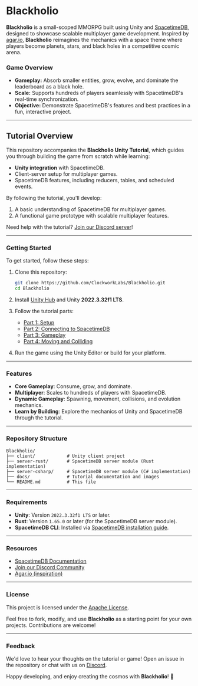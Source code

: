 # **Blackholio**

**Blackholio** is a small-scoped MMORPG built using Unity and [SpacetimeDB](https://spacetimedb.com), designed to showcase scalable multiplayer game development. Inspired by [agar.io](https://agar.io), **Blackholio** reimagines the mechanics with a space theme where players become planets, stars, and black holes in a competitive cosmic arena.

### **Game Overview**
- **Gameplay:** Absorb smaller entities, grow, evolve, and dominate the leaderboard as a black hole.
- **Scale:** Supports hundreds of players seamlessly with SpacetimeDB's real-time synchronization.
- **Objective:** Demonstrate SpacetimeDB's features and best practices in a fun, interactive project.

---

## **Tutorial Overview**

This repository accompanies the **Blackholio Unity Tutorial**, which guides you through building the game from scratch while learning:
- **Unity integration** with SpacetimeDB.
- Client-server setup for multiplayer games.
- SpacetimeDB features, including reducers, tables, and scheduled events.

By following the tutorial, you'll develop:
1. A basic understanding of SpacetimeDB for multiplayer games.
2. A functional game prototype with scalable multiplayer features.

Need help with the tutorial? [Join our Discord server](https://discord.gg/spacetimedb)!

---

### **Getting Started**
To get started, follow these steps:

1. Clone this repository:
   ```bash
   git clone https://github.com/ClockworkLabs/Blackholio.git
   cd Blackholio
   ```
2. Install [Unity Hub](https://unity.com/download) and Unity **2022.3.32f1 LTS**.
3. Follow the tutorial parts:
   - [Part 1: Setup](https://github.com/ClockworkLabs/Blackholio/tree/master/docs/unity/part-1)
   - [Part 2: Connecting to SpacetimeDB](https://github.com/ClockworkLabs/Blackholio/tree/master/docs/unity/part-2)
   - [Part 3: Gameplay](https://github.com/ClockworkLabs/Blackholio/tree/master/docs/unity/part-3)
   - [Part 4: Moving and Colliding](https://github.com/ClockworkLabs/Blackholio/tree/master/docs/unity/part-4)

4. Run the game using the Unity Editor or build for your platform.

---

### **Features**
- **Core Gameplay**: Consume, grow, and dominate.
- **Multiplayer**: Scales to hundreds of players with SpacetimeDB.
- **Dynamic Gameplay**: Spawning, movement, collisions, and evolution mechanics.
- **Learn by Building**: Explore the mechanics of Unity and SpacetimeDB through the tutorial.

---

### **Repository Structure**

```plaintext
Blackholio/
├── client/            # Unity client project
├── server-rust/       # SpacetimeDB server module (Rust implementation)
├── server-csharp/     # SpacetimeDB server module (C# implementation)
├── docs/              # Tutorial documentation and images
└── README.md          # This file
```

---

### **Requirements**
- **Unity**: Version `2022.3.32f1 LTS` or later.
- **Rust**: Version `1.65.0` or later (for the SpacetimeDB server module).
- **SpacetimeDB CLI**: Installed via [SpacetimeDB installation guide](https://spacetimedb.com/docs/install).

---

### **Resources**
- [SpacetimeDB Documentation](https://spacetimedb.com/docs/)
- [Join our Discord Community](https://discord.gg/spacetimedb)
- [Agar.io (inspiration)](https://agar.io)

---

### **License**
This project is licensed under the [Apache License](LICENSE).

Feel free to fork, modify, and use **Blackholio** as a starting point for your own projects. Contributions are welcome!

---

### **Feedback**
We'd love to hear your thoughts on the tutorial or game! Open an issue in the repository or chat with us on [Discord](https://discord.gg/spacetimedb).  

Happy developing, and enjoy creating the cosmos with **Blackholio**! 🚀